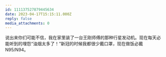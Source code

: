 ```yaml
---
id: 111137527879445634
date: 2023-04-17T15:15:11.000Z
reply: false
media_attachments: 0
---
```


说出来你们可能不信，我在家里装了一台王刚师傅的那种行星发动机。现在每天必能听到的埋怨“油烟太多了！”新冠的时候我都很少戴口罩，现在做饭必戴N95/N94。

